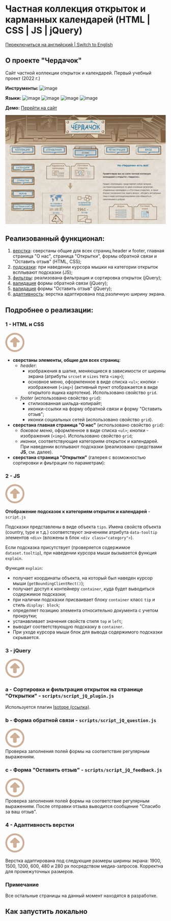 # Частная коллекция открыток и карманных календарей (HTML | CSS | JS | jQuery)

[Переключиться на английский | Switch to English](./readme.md)

## О проекте "Чердачок"
Сайт частной коллекции открыток и календарей. Первый учебный проект (2022 г.)

**Инструменты:** 
![image](https://img.shields.io/badge/VSCode-0078D4?style=for-the-badge&logo=visual%20studio%20code&logoColor=white "Visual Studio Code")

**Языки:** 
![image](https://img.shields.io/badge/HTML5-E34F26?style=for-the-badge&logo=html5&logoColor=white "HTML") 
![image](https://img.shields.io/badge/CSS3-1572B6?style=for-the-badge&logo=css3&logoColor=white "CSS") 
![image](https://img.shields.io/badge/JavaScript-323330?style=for-the-badge&logo=javascript&logoColor=F7DF1E "JS") 
![image](https://img.shields.io/badge/jQuery-0769AD?style=for-the-badge&logo=jquery&logoColor=white "jQuery") 

**Демо:** [Перейти на сайт](https://the-all-spark.github.io/postcards-calendars-collection/) 

![screenshot](./img/main_page_screenshot.jpg "Скриншот главной страницы сайта")

## Реализованный функционал:
1. [верстка](#1---html-и-css): сверстаны общие для всех страниц header и footer, главная страница "О нас", страница "Открытки", формы обратной связи и "Оставить отзыв" (HTML, CSS);
2. [подсказки](#2---js): при наведении курсора мышки на категории открыток всплывают подсказки (JS);
3. [фильтры](#3---jquery): реализована фильтрация и сортировка открыток (jQuery);
4. [валидация](#b---форма-обратной-связи) формы обратной связи (jQuery);
5. [валидация](#c---форма-оставить-отзыв) формы "Оставить отзыв" (jQuery); 
6. [адаптивность](#4---адаптивность-верстки): верстка адаптирована под различную ширину экрана. 

## Подробнее о реализации:

### 1 - HTML и CSS 
<a href="#реализованный-функционал" alt="up"><img src="./img/up-arrow_brown.svg"></a> 

  + **сверстаны элементы, общие для всех страниц:**
     * _header_:
         - изображения в шапке, меняющиеся в зависимости от ширины экрана (атрибуты `srcset` и `sizes` тега `<img>`);
         - основное меню, оформленное в виде списка `<ul>`; кнопки - изображения (`<img>`) (активный пункт отображается в виде открытого ящика картотеки). Использовано свойство `grid`.
     * _footer_ (использовано свойство `grid`):
         - стилизованная шильда-копирайт;
         - иконки-ссылки на форму обратной связи и форму "Оставить отзыв";
         - иконки социальных сетей (использовано свойство `grid`).  
  + **сверстана главная страница "О нас"** (использовано свойство `grid`):  
     * _боковое меню_, оформленное в виде списка `<ul>`; кнопки - изображения (`<img>`). Использовано свойство `grid`;
     * _иконки_, соответствующие категориям открыток и календарей. При наведении всплывают подсказки (реализовано средствами **JS**, см. далее).
  + **сверстана страница "Открытки"** (галерея с возможностью сортировки и фиьтрации по параметрам):

### 2 - JS 
<a href="#реализованный-функционал" alt="up"><img src="./img/up-arrow_brown.svg"></a> 

**Отображение подсказок к категориям открыток и календарей** - `script.js`

Подсказки представлены в виде объекта `tips`. Имена свойств объекта (country, type и т.д.) соответствуют значениям атрибута `data-tooltip` элементов `<div>` (вложены в блок `<div class="category">`).

Если подсказка присутствует (проверяется содержимое `dataset.tooltip`), при наведении курсора мыши вызывается функция `explain`.

Функция `explain`:
 + получает координаты объекта, на который был наведен курсор мыши (`getBoundingClientRect()`);
 + получает доступ к контейнеру `container`, куда будет выводиться содержимое подсказки;
 + при наличии подсказки присваивает блоку `container` класс `tip` и стиль `display: block`;
 + определяет позицию элемента относительно документа с учетом прокрутки;
 + устанавливает значения свойств стиля `top` и `left`;
 + выводит соответствующую подсказку в `container`.
 + При уходе курсора мыши блок для вывода содержимого подсказки скрывается.  

### 3 - jQuery
<a href="#реализованный-функционал" alt="up"><img src="./img/up-arrow_brown.svg"></a> 

### a - **Сортировка и фильтрация открыток на странице "Открытки"** - `scripts/script_jQ_plugin.js`
Используется плагин [Isotope (ссылка)](https://isotope.metafizzy.co/). 

### b - **Форма обратной связи** - `scripts/script_jQ_question.js`
<a href="#реализованный-функционал" alt="up"><img src="./img/up-arrow_brown.svg"></a>  
Проверка заполнения полей формы на соответствие регулярным выражениям.

### c - **Форма "Оставить отзыв"** - `scripts/script_jQ_feedback.js`
<a href="#реализованный-функционал" alt="up"><img src="./img/up-arrow_brown.svg"></a>  
Проверка заполнения полей формы на соответствие регулярным выражениям. После отправки отзыва выводится сообщение "Спасибо за ваш отзыв".

### 4 - **Адаптивность верстки** 
<a href="#реализованный-функционал" alt="up"><img src="./img/up-arrow_brown.svg"></a>

Верстка адаптирована под следующие размеры ширины экрана: 1900, 1500, 1200, 600, 480 и 280 px посредством медиа-запросов. Корректна для промежуточных размеров.

### Примечание
Все остальные страницы на данный момент находятся в разработке.

## Как запустить локально
